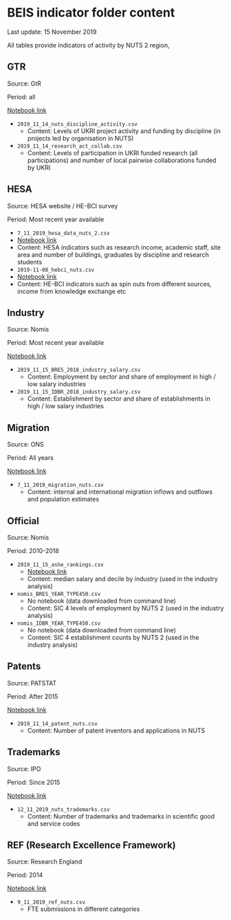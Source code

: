 # BEIS indicator folder content

Last update: 15 November 2019

All tables provide indicators of activity by NUTS 2 region,

## GTR

Source: GtR

Period: all

[Notebook link](https://github.com/nestauk/beis-indicators/blob/master/notebooks/dev/07_jmg_gtr_collection.ipynb)

* `2019_11_14_nuts_discipline_activity.csv`
  * Content: Levels of UKRI project activity and funding by discipline (in projects led by organisation in NUTS)
* `2019_11_14_research_act_collab.csv`
  * Content: Levels of participation in UKRI funded research (all participations) and number of local pairwise collaborations funded by UKRI

## HESA

Source: HESA website / HE-BCI survey

Period: Most recent year available

* `7_11_2019_hesa_data_nuts_2.csv`
 * [Notebook link](https://github.com/nestauk/beis-indicators/blob/master/notebooks/dev/01_jmg_hesa_data.ipynb)
 * Content: HESA indicators such as research income, academic staff, site area and number of buildings, graduates by discipline and research students
* `2019-11-08_hebci_nuts.csv`
 * [Notebook link](https://github.com/nestauk/beis-indicators/blob/master/notebooks/dev/03_jmg_hebci.ipynb)
 * Content: HE-BCI indicators such as spin outs from different sources, income from knowledge exchange etc

## Industry

Source: Nomis

Period: Most recent year available

[Notebook link](https://github.com/nestauk/beis-indicators/blob/master/notebooks/dev/08_jmg_bres_idbr.ipynb)

* `2019_11_15_BRES_2018_industry_salary.csv`
  * Content: Employment by sector and share of employment in high / low salary industries
* `2019_11_15_IDBR_2018_industry_salary.csv`
  * Content: Establishment by sector and share of establishments in high / low salary industries

## Migration

Source: ONS

Period: All years

[Notebook link](https://github.com/nestauk/beis-indicators/blob/master/notebooks/dev/02_jmg_migration.ipynb)

* `7_11_2019_migration_nuts.csv`
  * Content: internal and international migration inflows and outflows and population estimates

## Official

Source: Nomis

Period: 2010-2018

* `2019_11_15_ashe_rankings.csv`
  * [Notebook link](https://github.com/nestauk/beis-indicators/blob/master/notebooks/dev/0-jmg-ashe_sectoral.ipynb)
  * Content: median salary and decile by industry (used in the industry analysis)
* `nomis_BRES_YEAR_TYPE450.csv`
  * No notebook (data downloaded from command line)
  * Content: SIC 4 levels of employment by NUTS 2 (used in the industry analysis) 
* `nomis_IDBR_YEAR_TYPE450.csv`
  * No notebook (data downloaded from command line)
  * Content: SIC 4 establishment counts by NUTS 2 (used in the industry analysis)

## Patents

Source: PATSTAT

Period: After 2015

[Notebook link](https://github.com/nestauk/beis-indicators/blob/master/notebooks/dev/06_jmg_patents.ipynb)

* `2019_11_14_patent_nuts.csv`
  * Content: Number of patent inventors and applications in NUTS

## Trademarks

Source: IPO

Period: Since 2015

[Notebook link](https://github.com/nestauk/beis-indicators/blob/master/notebooks/dev/05-jmg-trademarks.ipynb)

* `12_11_2019_nuts_trademarks.csv`
  * Content: Number of trademarks and trademarks in scientific good and service codes

## REF (Research Excellence Framework)

Source: Research England

Period: 2014

[Notebook link](https://github.com/nestauk/beis-indicators/blob/master/notebooks/dev/04-jmg-ref.ipynb)

* `9_11_2019_ref_nuts.csv`
  * FTE submissions in different categories



